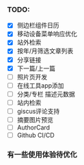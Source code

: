 ### TODO:
- [x] 侧边栏组件日历
- [x] 移动设备菜单响应优化
- [x] 站外检索
- [x] 按年/月筛选文章列表
- [x] 分享链接
- [x] 下一篇/上一篇
- [ ] 照片页开发
- [ ] 在线工具app添加
- [ ] 分类/专栏 描述元数据
- [ ] 站内检索
- [ ] giscus评论支持
- [ ] 摘要图片预览
- [ ] AuthorCard
- [ ] Github CI/CD

### 有一些使用体验待优化
